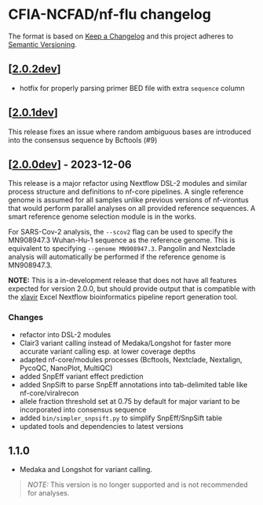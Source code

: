 # CFIA-NCFAD/nf-flu changelog

The format is based on [Keep a Changelog](https://keepachangelog.com/en/1.0.0/)
and this project adheres to [Semantic Versioning](https://semver.org/spec/v2.0.0.html).

## [[2.0.2dev](https://github.com/CFIA-NCFAD/nf-virontus/releases/tag/2.0.2dev)]

* hotfix for properly parsing primer BED file with extra `sequence` column

## [[2.0.1dev](https://github.com/CFIA-NCFAD/nf-virontus/releases/tag/2.0.1dev)]

This release fixes an issue where random ambiguous bases are introduced into the consensus sequence by Bcftools (#9)

## [[2.0.0dev](https://github.com/CFIA-NCFAD/nf-virontus/releases/tag/2.0.0dev)] - 2023-12-06

This release is a major refactor using Nextflow DSL-2 modules and similar process structure and definitions to nf-core pipelines. A single reference genome is assumed for all samples unlike previous versions of nf-virontus that would perform parallel analyses on all provided reference sequences. A smart reference genome selection module is in the works.

For SARS-Cov-2 analysis, the `--scov2` flag can be used to specify the MN908947.3 Wuhan-Hu-1 sequence as the reference genome. This is equivalent to specifying `--genome MN908947.3`. Pangolin and Nextclade analysis will automatically be performed if the reference genome is MN908947.3.

**NOTE:** This is a in-development release that does not have all features expected for version 2.0.0, but should provide output that is compatible with the [xlavir](https://github.com/CFIA-NCFAD/xlavir) Excel Nextflow bioinformatics pipeline report generation tool.

### Changes

* refactor into DSL-2 modules
* Clair3 variant calling instead of Medaka/Longshot for faster more accurate variant calling esp. at lower coverage depths
* adapted nf-core/modules processes (Bcftools, Nextclade, Nextalign, PycoQC, NanoPlot, MultiQC)
* added SnpEff variant effect prediction
* added SnpSift to parse SnpEff annotations into tab-delimited table like nf-core/viralrecon
* allele fraction threshold set at 0.75 by default for major variant to be incorporated into consensus sequence
* added `bin/simpler_snpsift.py` to simplify SnpEff/SnpSift table
* updated tools and dependencies to latest versions

## 1.1.0

* Medaka and Longshot for variant calling.

> *NOTE:* This version is no longer supported and is not recommended for analyses.
